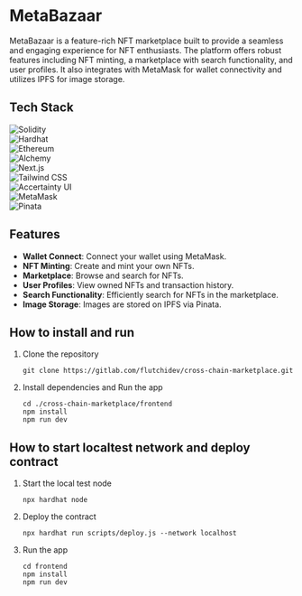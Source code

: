 # MetaBazaar

MetaBazaar is a feature-rich NFT marketplace built to provide a seamless and engaging experience for NFT enthusiasts. The platform offers robust features including NFT minting, a marketplace with search functionality, and user profiles. It also integrates with MetaMask for wallet connectivity and utilizes IPFS for image storage.

## Tech Stack

![Solidity](https://img.shields.io/badge/Solidity-%23000000?style=for-the-badge&logo=solidity&logoColor=white)  
![Hardhat](https://img.shields.io/badge/Hardhat-%23202333?style=for-the-badge&logo=hardhat&logoColor=white)  
![Ethereum](https://img.shields.io/badge/Ethereum-%23000000?style=for-the-badge&logo=ethereum&logoColor=white)  
![Alchemy](https://img.shields.io/badge/Alchemy-%2300B1E1?style=for-the-badge&logo=alchemy&logoColor=white)  
![Next.js](https://img.shields.io/badge/Next.js-%23000000?style=for-the-badge&logo=next.js&logoColor=white)  
![Tailwind CSS](https://img.shields.io/badge/Tailwind%20CSS-%2338B2AC?style=for-the-badge&logo=tailwind-css&logoColor=white)  
![Accertainty UI](https://img.shields.io/badge/Accertainty%20UI-%23F3F4F6?style=for-the-badge&logoColor=black)  
![MetaMask](https://img.shields.io/badge/MetaMask-%23F6851B?style=for-the-badge&logo=metamask&logoColor=white)  
![Pinata](https://img.shields.io/badge/Pinata-%23F6C343?style=for-the-badge&logo=pinata&logoColor=white)  

## Features

- **Wallet Connect**: Connect your wallet using MetaMask.
- **NFT Minting**: Create and mint your own NFTs.
- **Marketplace**: Browse and search for NFTs.
- **User Profiles**: View owned NFTs and transaction history.
- **Search Functionality**: Efficiently search for NFTs in the marketplace.
- **Image Storage**: Images are stored on IPFS via Pinata.

## How to install and run

1. Clone the repository
   ```
   git clone https://gitlab.com/flutchidev/cross-chain-marketplace.git
   ```
2. Install dependencies and Run the app
   ```
   cd ./cross-chain-marketplace/frontend
   npm install
   npm run dev
   ```
## How to start localtest network and deploy contract

1. Start the local test node
   ```
   npx hardhat node
   ```
2. Deploy the contract
   ```
   npx hardhat run scripts/deploy.js --network localhost
   ```
3. Run the app
   ```
   cd frontend
   npm install
   npm run dev
   ```